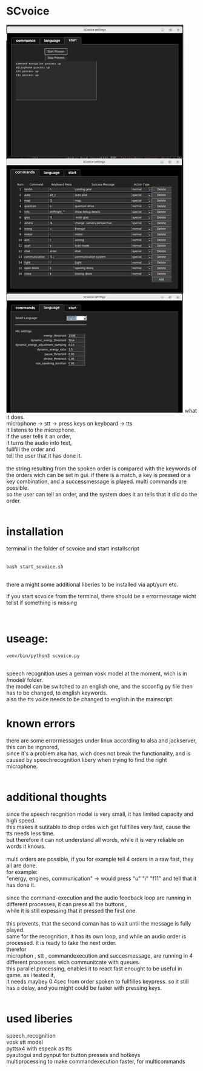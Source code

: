 # SCvoice
<img src="https://raw.githubusercontent.com/mimikri/SCvoice/main/preview.jpg">
what it does.
<br>
microphone -> stt -> press keys on keyboard -> tts
<br>
it listens to the microphone.<br>
if the user tells it an order, <br>
it turns the audio into text, <br>
fullfill the order and <br>
tell the user that it has done it.<br>

<br>
the string resulting from the spoken order is compared with the keywords of the orders wich can be set in gui.
if there is a match, a key is pressed or a key combination, and a successmessage is played. multi commands are possible.
<br>
so the user can tell an order, and the system does it an tells that it did do the order.
<br>
<br>


# installation <br>
terminal in the folder of scvoice and start installscript<br>
<br>
```
bash start_scvoice.sh
```
<br>
there a might some additional liberies to be installed via apt/yum etc.

if you start scvoice from the terminal, there should be a errormessage wicht tellst if something is missing

<br>

# useage:<br>

```
venv/bin/python3 scvoice.py 
```
<br>
speech recognition uses a german vosk model at the moment, wich is in /model/ folder.<br>
the model can be switched to an english one, and the scconfig.py file then has to be changed, to english keywords. <br>
also the tts voice needs to be changed to english in the mainscript. <br>

# known errors<br>
there are some errormessages under linux according to alsa and jackserver, this can be ingnored, <br>
since it's a problem alsa has, wich does not break the functionality, and is caused by speechrecognition libery when trying to find the right microphone.<br>
<br>

# additional thoughts<br>
since the speech recgnition model is very small, it has limited capacity and high speed.<br>
this makes it sutitable to drop ordes wich get fullfilles very fast, cause the tts needs less time.<br>
but therefore it can not understand all words, while it is very reliable on words it knows.<br>
<br>
multi orders are possible, if you for example tell 4 orders in a raw fast, they all are done.<br>
for example:<br>
"energy, engines, communication" -> would press "u" "i" "f11" and tell that it has done it.<br>
<br>
since the command-execution and the audio feedback loop are running in different processes, it can press all the buttons ,<br> 
while it is still expessing that it pressed the first one.  <br>
<br>
this prevents, that the second coman has to wait until the message is fully played.<br>
same for the recognition, it has its own loop, and while an audio order is processed. it is ready to take the next order.<br>
therefor<br>
microphon , stt , commandexecution and succesmessage, are running in 4 different processes. wich communitcate with queues.<br>
this parallel processing, enables it to react fast enought to be useful in game. as i tested it, <br>
it needs maybey 0.4sec from order spoken to fullfilles keypress. so it still has a delay, and you might could be faster with pressing keys.<br>
<br>

# used liberies <br>
speech_recognition<br>
vosk stt model<br>
pyttsx4 with espeak as tts<br>
pyautogui and pynput for button presses and hotkeys<br>
multiprocessing to make commandexecution faster, for multicommands<br>




